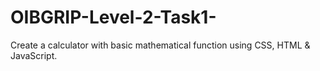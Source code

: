 # OIBGRIP-Level-2-Task1-
Create a calculator with basic mathematical function using CSS, HTML &amp; JavaScript.
